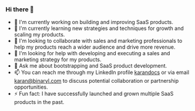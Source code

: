 ### Hi there 👋


- 🔭 I'm currently working on building and improving SaaS products.
- 🌱 I'm currently learning new strategies and techniques for growth and scaling my products.
- 👯 I'm looking to collaborate with sales and marketing professionals to help my products reach a wider audience and drive more revenue.
- 🤔 I'm looking for help with developing and executing a sales and marketing strategy for my products.
- 💬 Ask me about bootstrapping and SaaS product development.
- 📫 You can reach me through my LinkedIn profile [karandocs](https://www.linkedin.com/in/karandocs) or via email karan@binaryl.com to discuss potential collaboration or partnership opportunities.
- ⚡ Fun fact: I have successfully launched and grown multiple SaaS products in the past.
